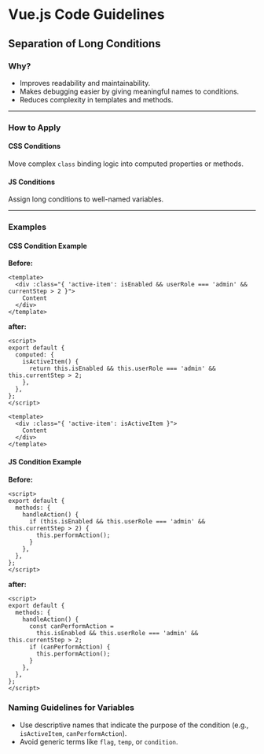 # Vue.js Code Guidelines

## Separation of Long Conditions

### Why?
- Improves readability and maintainability.
- Makes debugging easier by giving meaningful names to conditions.
- Reduces complexity in templates and methods.

---

### How to Apply
#### CSS Conditions
Move complex `class` binding logic into computed properties or methods.

#### JS Conditions
Assign long conditions to well-named variables.

---

### Examples

#### **CSS Condition Example**

**Before:**
```vue
<template>
  <div :class="{ 'active-item': isEnabled && userRole === 'admin' && currentStep > 2 }">
    Content
  </div>
</template>
```
**after:**
```vue
<script>
export default {
  computed: {
    isActiveItem() {
      return this.isEnabled && this.userRole === 'admin' && this.currentStep > 2;
    },
  },
};
</script>

<template>
  <div :class="{ 'active-item': isActiveItem }">
    Content
  </div>
</template>
```

#### **JS Condition Example**

**Before:**
```vue
<script>
export default {
  methods: {
    handleAction() {
      if (this.isEnabled && this.userRole === 'admin' && this.currentStep > 2) {
        this.performAction();
      }
    },
  },
};
</script>

```
**after:**
```vue
<script>
export default {
  methods: {
    handleAction() {
      const canPerformAction =
        this.isEnabled && this.userRole === 'admin' && this.currentStep > 2;
      if (canPerformAction) {
        this.performAction();
      }
    },
  },
};
</script>
```

### Naming Guidelines for Variables

- Use descriptive names that indicate the purpose of the condition (e.g., `isActiveItem`, `canPerformAction`).
- Avoid generic terms like `flag`, `temp`, or `condition`.

